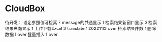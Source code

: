 # CloudBox

待开发：
 设定参照值可检索 2
 message的共通显示 1
 检索结果新窗口显示 3
 检索结果纵向显示 1
 上传下载Excel 3
 translate 1:20221113 over
 检索结果件数 1
 删除数据 1 over
 批量插入 1 over